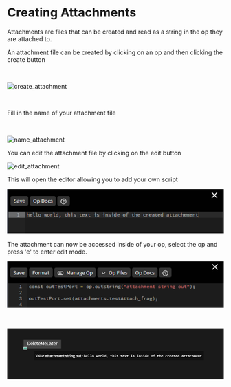 # Creating Attachments

Attachments are files that can be created and read as a string in the op they are attached to.

An attachment file can be created by clicking on an op and then clicking the create button

<br/>



![create_attachment](img/create_attachment.png)

<br/>

Fill in the name of your attachment file

<br/>

![name_attachment](img/name_attachment.png)



You can edit the attachment file by clicking on the edit button

![edit_attachment](img/edit_attachment.png)



This will open the editor allowing you to add your own script

![hello_world_img](img/hello_world_attachment.png)



The attachment can now be accessed inside of your op, select the op and press 'e' to enter edit mode.

 ![read_attachment_img](img/read_attachment.png)

<br/>



![output_attachment_img](img/output_attachment.png)
